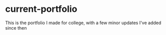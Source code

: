 # current-portfolio
This is the portfolio I made for college, with a few minor updates I've added since then
